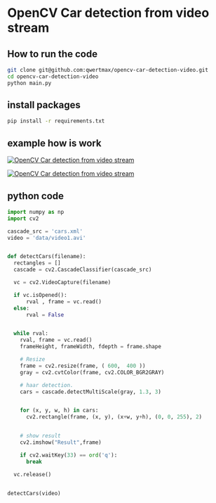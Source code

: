 # OpenCV Car detection from video stream

## How to run the code
```bash
git clone git@github.com:qwertmax/opencv-car-detection-video.git
cd opencv-car-detection-video
python main.py
```

## install packages

```bash
pip install -r requirements.txt
```


## example how is work

[![OpenCV Car detection from video stream](http://img.youtube.com/vi/RCFkCmPqJrk/0.jpg)](https://youtu.be/RCFkCmPqJrk)

[![OpenCV Car detection from video stream](http://img.youtube.com/vi/KiAl5VfvKX4/0.jpg)](https://youtu.be/KiAl5VfvKX4)

## python code

```python
import numpy as np
import cv2

cascade_src = 'cars.xml'
video = 'data/video1.avi'


def detectCars(filename):
  rectangles = []
  cascade = cv2.CascadeClassifier(cascade_src)

  vc = cv2.VideoCapture(filename)

  if vc.isOpened():
      rval , frame = vc.read()
  else:
      rval = False


  while rval:
    rval, frame = vc.read()
    frameHeight, frameWidth, fdepth = frame.shape

    # Resize
    frame = cv2.resize(frame, ( 600,  400 ))
    gray = cv2.cvtColor(frame, cv2.COLOR_BGR2GRAY)

    # haar detection.
    cars = cascade.detectMultiScale(gray, 1.3, 3)


    for (x, y, w, h) in cars:
      cv2.rectangle(frame, (x, y), (x+w, y+h), (0, 0, 255), 2)


    # show result
    cv2.imshow("Result",frame)

    if cv2.waitKey(33) == ord('q'):
      break

  vc.release()


detectCars(video)
```
